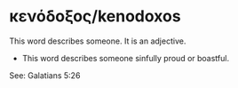 # κενόδοξος/kenodoxos
This word describes someone. It is an adjective.
* This word describes someone sinfully proud or boastful.

See: Galatians 5:26
